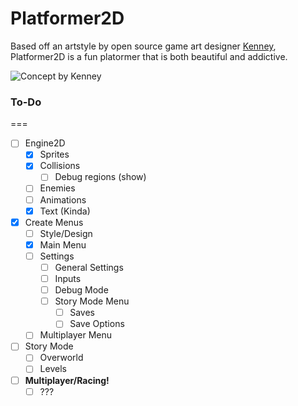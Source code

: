 # Platformer2D

Based off an artstyle by open source game art designer [Kenney](http://www.kenney.nl), Platformer2D is a fun platormer that is both beautiful and addictive.

![Concept by Kenney](http://opengameart.org/sites/default/files/Sample_28.png)

### To-Do
===
- [ ] Engine2D
  - [x] Sprites
  - [x] Collisions
    - [ ] Debug regions (show)
  - [ ] Enemies
  - [ ] Animations
  - [x] Text (Kinda)
- [x] Create Menus
  - [ ] Style/Design
  - [x] Main Menu
  - [ ] Settings
    - [ ] General Settings
    - [ ] Inputs
    - [ ] Debug Mode
    - [ ] Story Mode Menu
      - [ ] Saves
      - [ ] Save Options
  - [ ] Multiplayer Menu
- [ ] Story Mode
  - [ ] Overworld
  - [ ] Levels
- [ ] __Multiplayer/Racing!__
  - [ ] ???
